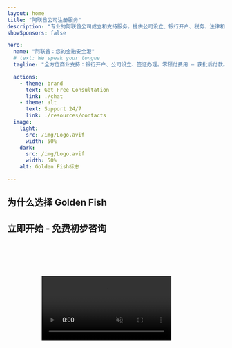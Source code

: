 ```yaml
---
layout: home
title: "阿联酋公司注册服务"
description: "专业的阿联酋公司成立和支持服务。提供公司设立、银行开户、税务、法律和签证解决方案。助您实现商业梦想。"
showSponsors: false

hero:
  name: "阿联酋：您的金融安全港"
  # text: We speak your tongue
  tagline: "全方位商业支持：银行开户、公司设立、签证办理。零预付费用 – 获批后付款。"

  actions:
    - theme: brand
      text: Get Free Consultation
      link: ./chat
    - theme: alt
      text: Support 24/7
      link: ./resources/contacts
  image:
    light:
      src: /img/Logo.avif
      width: 50%
    dark:
      src: /img/Logo.avif
      width: 50%
    alt: Golden Fish标志

---
```


<FeatureCards :features="[
  {
    title: '银行账户开立',
    details: '轻松在阿联酋信誉银行开设企业或个人账户。',
    items: [
      '保证企业银行账户获批',
      '90%成功率',
      '**零预付费用** - 获批后付款',
    ],
    linkText: 'Read More',
    link: './uae-business/offer/banking/',
    icon: {
      light: '/img/iStock-2153786564.avif',
      dark: '/img/iStock-2166793628.avif',
      alt: '银行服务'
    }
  },
  {
    title: 'Golden Visa与居留',
    details: '通过简便的申请流程获取阿联酋**Golden Visa**长期居留权。',
    items: [
      '**无需每6个月入境阿联酋**',
      '98%成功率',
      '**零预付费用** - 获批后付款',
    ],
    linkText: 'Read More',
    link: './uae-business/offer/golden-visa/',
    icon: {
      light: '/img/iStock-1312241253.avif',
      dark: '/img/ILONMASKID.webp',
      alt: '签证服务'
    }
  },
  {
    title: '公司设立指南',
    details: '自由区、离岸、大陆、分公司设立的完整指南。',
    items: [
      'Free Zones和Mainland可**100%外资持股**',
      '低税率 - 仅9%企业所得税',
      '无外汇管制 - 资金汇出便捷'
    ],
    linkText: 'Read More',
    link: './uae-business/company-registration/overview',
    icon: {
      light: '/img/iStock-2051326997.avif',
      dark: '/img/iStock-1448478309.jpg',
      alt: '公司设立指南'
    }
  },
]" />

<FeatureCards :features="[
  {
    title: '合规服务',
    details: '我们的专家指导您完成阿联酋复杂的监管要求，包括ESR报告和UBO申报。',
    items: [],
    linkText: 'Read More',
    link: './uae-business/company-registration/ubo',
    icon: {
      light: '/img/iStock-1299393716.avif',
      dark: '/img/iStock-2149731304.avif',
      alt: '合规服务'
    }
  },
  {
    title: '企业税务与增值税',
    details: '专业建议确保符合联邦税务局(FTA)的企业税和增值税要求。',
    items: [],
    linkText: 'Read More',
    link: './uae-business/company-registration/accounting-legal',
    icon: {
      light: '/img/iStock-1018285934.avif',
      dark: '/img/iStock-584576538.avif',
      alt: '税务服务'
    }
  },
  {
    title: '法律服务',
    details: '法律团队就并购、公司重组、融资和争议解决等阿联酋法律提供咨询。',
    items: [],
    linkText: 'Read More',
    link: './uae-business/company-registration/Protect-Your-Business',
    icon: {
      light: '/img/iStock-650045508.avif',
      dark: '/img/iStock-1498627598.avif',
      alt: '法律服务'
    }
  },
  {
    title: '会计与工资服务',
    details: '我们的会计师管理财务，提供记账、对账、工资发放和审计支持，节省雇佣成本。',
    items: [],
    linkText: 'Read More',
    link: './resources/contacts',
    icon: {
      light: '/img/iStock-1022793868.avif',
      dark: '/img/iStock-1320130292.jpg',
      alt: '会计服务'
    }
  },
]" />

## 为什么选择 Golden Fish

<BenefitsList :features="[
{
 icon: '💰',
 title: '成功付费制',
 text: '**零预付费用 - 仅在获批后付费。**完全透明，无隐藏费用。'
},
{
 icon: '🔄',
 title: '多重解决方案',
 text: '可接触本地和国际银行。如果首选申请被拒，还有其他替代方案。'
},
{
 icon: '🏦',
 title: '银行关系网络',
 text: '与阿联酋主要银行和国际银行建立了强大的合作伙伴关系。向多家银行提交申请以最大化批准机会。'
},
{
 icon: '📊',
 title: '全程管理',
 text: '从文件准备到账户激活的端到端服务，每周进度更新，直接与银行沟通。'
},
{
 icon: '📝',
 title: '专业文件准备',
 text: '我们的团队准备全面的商业计划，并处理所有合规文件。'
},
{
 icon: '🤝',
 title: '持续支持',
 text: '开户后持续提供银行业务操作和合规要求方面的协助。'
}
]" />

## 立即开始 - 免费初步咨询

<div id="contact-form"></div>

<video  autoplay muted playsinline style="padding: 80px" >
  <source src="/img/iStock-2185906461.mp4" type="video/mp4">
</video>

<ContactFormModal formName="Home page" buttonText="获取免费咨询" 
:services="['📝 公司注册', '🏧 开立银行账户', '🪪 EID 和 Golden Visa', '其他服务']"/>

<!-- <br>

# 成功案例

<br>

<ImageGrid :images="[
  { src: '/img/iStock-1945498989.avif', href: './immigration.md', alt: '阿联酋移民' },
  { src: '/img/iStock-1965736217.avif', href: './immigration.md', alt: '阿联酋移民' },
]"/> -->